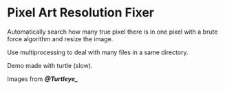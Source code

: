 # Pixel Art Resolution Fixer
 Automatically search how many true pixel there is in one pixel with a brute force algorithm and resize the image.

Use multiprocessing to deal with many files in a same directory.

Demo made with turtle (slow).

Images from ***@Turtleye_***
